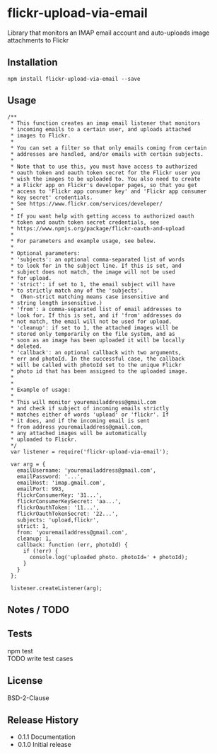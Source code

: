 flickr-upload-via-email
=======================

Library that monitors an IMAP email account and auto-uploads image attachments to Flickr  
  
## Installation

    npm install flickr-upload-via-email --save

## Usage

    /**
     * This function creates an imap email listener that monitors
     * incoming emails to a certain user, and uploads attached
     * images to Flickr.
     *
     * You can set a filter so that only emails coming from certain
     * addresses are handled, and/or emails with certain subjects.
     *
     * Note that to use this, you must have access to authorized
     * oauth token and oauth token secret for the Flickr user you
     * wish the images to be uploaded to. You also need to create
     * a Flickr app on Flickr's developer pages, so that you get
     * access to 'Flickr app consumer key' and 'Flickr app consumer
     * key secret' credentials.
     * See https://www.flickr.com/services/developer/
     *
     * If you want help with getting access to authorized oauth
     * token and oauth token secret credentials, see
     * https://www.npmjs.org/package/flickr-oauth-and-upload
     * 
     * For parameters and example usage, see below.
     * 
     * Optional parameters:
     * 'subjects': an optional comma-separated list of words
     * to look for in the subject line. If this is set, and
     * subject does not match, the image will not be used
     * for upload.
     * 'strict': if set to 1, the email subject will have
     * to strictly match any of the 'subjects'.
     *  (Non-strict matching means case insensitive and
     * string length insensitive.)
     * 'from': a comma-separated list of email addresses to
     * look for. If this is set, and if 'from' addresses do
     * not match, the email will not be used for upload.
     * 'cleanup': if set to 1, the attached images will be
     * stored only temporarily on the file system, and as
     * soon as an image has been uploaded it will be locally
     * deleted.
     * 'callback': an optional callback with two arguments,
     * err and photoId. In the successful case, the callback
     * will be called with photoId set to the unique Flickr
     * photo id that has been assigned to the uploaded image.
     *
     *
     * Example of usage:
     * 
     * This will monitor youremailaddress@gmail.com
     * and check if subject of incoming emails strictly
     * matches either of words 'upload' or 'flickr'. If
     * it does, and if the incoming email is sent
     * from address youremailaddress@gmail.com,
     * any attached images will be automatically
     * uploaded to Flickr.
     */ 
     var listener = require('flickr-upload-via-email');
     
     var arg = {
       emailUsername: 'youremailaddress@gmail.com',
       emailPassword: '...',
       emailHost: 'imap.gmail.com',
       emailPort: 993,
       flickrConsumerKey: '31...',
       flickrConsumerKeySecret: 'aa...',
       flickrOauthToken: '11...',
       flickrOauthTokenSecret: '22...',
       subjects: 'upload,flickr',
       strict: 1,
       from: 'youremailaddress@gmail.com',
       cleanup: 1,
       callback: function (err, photoId) {
         if (!err) {
           console.log('uploaded photo. photoId=' + photoId);
         }
       }
     };
     
     listener.createListener(arg);
  
  
## Notes / TODO
  
  
## Tests

npm test  
TODO write test cases

## License

BSD-2-Clause

## Release History

* 0.1.1 Documentation
* 0.1.0 Initial release

